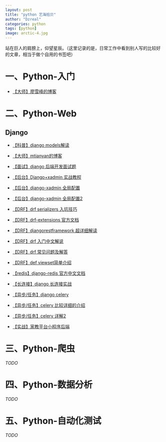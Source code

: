 ```yaml
---
layout: post
title: "python 艺海拾贝"
author: "Dzreal"
categories: python
tags: [python]
image: arctic-4.jpg
---
```


站在巨人的肩膀上，仰望星辰。（这里记录的是，日常工作中看到别人写的比较好的文章，相当于做个自用的书签吧）

# 一、Python-入门
- [【大师】廖雪峰的博客](https://www.liaoxuefeng.com/wiki/0014316089557264a6b348958f449949df42a6d3a2e542c000)


# 二、Python-Web
## Django
- [【科普】django models解读](https://www.cnblogs.com/xone/p/6744780.html)
- [【大师】mtianyan的博客](http://blog.mtianyan.cn/)
- [【面试】django 后端开发面试题](https://blog.csdn.net/ayocross/article/details/56509840?utm_source=itdadao&utm_medium=referral)

- [【后台】Django+xadmin 实战教程](https://www.jianshu.com/p/1c9b57ad0c1c)
- [【后台】django-xadmin 全局配置](https://www.cnblogs.com/onlyhold/p/8017624.html)
- [【后台】django-xadmin 全局配置2](https://www.jianshu.com/p/ca383f0cc933)

- [【DRF】drf serializers 入坑技巧](https://www.cnblogs.com/pyspark/p/8607801.html)
- [【DRF】drf-extensions 官方文档](http://chibisov.github.io/drf-extensions/docs/)
- [【DRF】djangorestframework 超详细解读](https://www.cnblogs.com/bayueman/p/6647628.html)
- [【DRF】drf 入门中文解说](http://www.chenxm.cc/post/299.html?zhihu)
- [【DRF】drf 常见问题及解答](https://www.cnblogs.com/jay54520/p/6587480.html#django%20restframework%20%E5%9C%A8%20List,%20Retrieve,%20create,%20update,%20%C2%A0%E7%AD%89%E7%9A%84%E5%AE%9E%E7%8E%B0%E5%8E%9F%E7%90%86)
- [【DRF】def viewset简单介绍](http://jingpin.jikexueyuan.com/article/56178.html)

- [【redis】django-redis 官方中文文档](http://django-redis-chs.readthedocs.io/zh_CN/latest/#id16)

- [【长连接】django 长连接实战](http://earthchen.cn/2017/08/18/django_channels_websocket/)

- [【异步/任务】django celery](https://www.cnblogs.com/znicy/p/5626040.html)
- [【异步/任务】celery 比较详细的介绍](http://python.jobbole.com/81953/)
- [【异步/任务】celery 详解2](https://zhuanlan.zhihu.com/p/22304455)

- [【实战】家教平台小程序后端](https://github.com/mygoda/TutorPlatform)


# 三、Python-爬虫
*TODO*


# 四、Python-数据分析
*TODO*


# 五、Python-自动化测试
*TODO*
